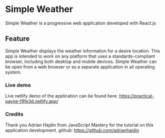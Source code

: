 # Simple Weather

Simple Weather is a progressive web application developed with React.js

## Feature

Simple Weather displays the weather information for a desire location. This app is intended to work on any platform that uses a standards-compliant browser, including both desktop and mobile devices. Simple Weather can be open from a web browser or as a separate application in all operating system.

### Live demo

Live netlify demo of the application can be found here:
https://practical-payne-f9fe3d.netlify.app/

### Credits

Thank you Adrian Hajdin from JavaScript Mastery for the tutorial on this application development.
github: https://github.com/adrianhajdin
